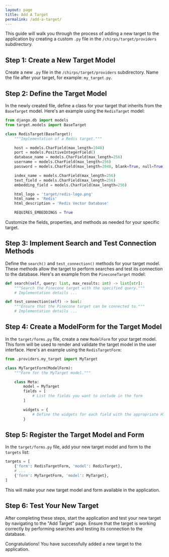 ```yaml
---
layout: page
title: Add A Target
permalink: /add-a-target/
---
```



This guide will walk you through the process of adding a new target to the application by creating a custom `.py` file in the `/chirps/target/providers` subdirectory.

## Step 1: Create a New Target Model

Create a new `.py` file in the `/chirps/target/providers` subdirectory. Name the file after your target, for example: `my_target.py`.

## Step 2: Define the Target Model

In the newly created file, define a class for your target that inherits from the `BaseTarget` model. Here's an example using the `RedisTarget` model:

```python
from django.db import models
from target.models import BaseTarget

class RedisTarget(BaseTarget):
    """Implementation of a Redis target."""

    host = models.CharField(max_length=1048)
    port = models.PositiveIntegerField()
    database_name = models.CharField(max_length=256)
    username = models.CharField(max_length=256)
    password = models.CharField(max_length=2048, blank=True, null=True)

    index_name = models.CharField(max_length=256)
    text_field = models.CharField(max_length=256)
    embedding_field = models.CharField(max_length=256)

    html_logo = 'target/redis-logo.png'
    html_name = 'Redis'
    html_description = 'Redis Vector Database'

    REQUIRES_EMBEDDINGS = True
```

Customize the fields, properties, and methods as needed for your specific target.

## Step 3: Implement Search and Test Connection Methods

Define the `search()` and `test_connection()` methods for your target model. These methods allow the target to perform searches and test its connection to the database. Here's an example from the `PineconeTarget` model:

```python
def search(self, query: list, max_results: int) -> list[str]:
    """Search the Pinecone target with the specified query."""
    # Implementation details ...

def test_connection(self) -> bool:
    """Ensure that the Pinecone target can be connected to."""
    # Implementation details ...
```

## Step 4: Create a ModelForm for the Target Model

In the `target/forms.py` file, create a new `ModelForm` for your target model. This form will be used to render and validate the target model in the user interface. Here's an example using the `RedisTargetForm`:

```python
from .providers.my_target import MyTarget

class MyTargetForm(ModelForm):
    """Form for the MyTarget model."""

    class Meta:
        model = MyTarget
        fields = [
            # List the fields you want to include in the form
        ]

        widgets = {
            # Define the widgets for each field with the appropriate HTML attributes
        }
```

## Step 5: Register the Target Model and Form

In the `target/forms.py` file, add your new target model and form to the `targets` list:

```python
targets = [
    {'form': RedisTargetForm, 'model': RedisTarget},
    # ...
    {'form': MyTargetForm, 'model': MyTarget},
]
```

This will make your new target model and form available in the application.

## Step 6: Test Your New Target

After completing these steps, start the application and test your new target by navigating to the "Add Target" page. Ensure that the target is working correctly by performing searches and testing its connection to the database.

Congratulations! You have successfully added a new target to the application.
